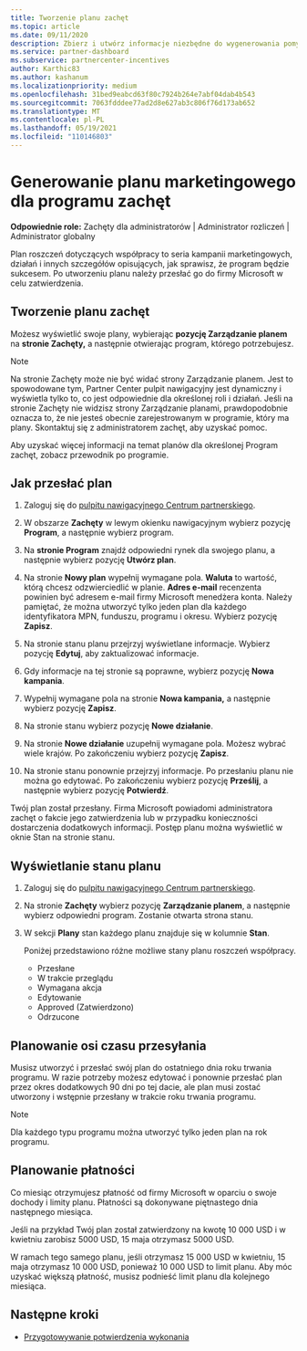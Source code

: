 ```yaml
---
title: Tworzenie planu zachęt
ms.topic: article
ms.date: 09/11/2020
description: Zbierz i utwórz informacje niezbędne do wygenerowania pomyślnego planu marketingowego dla programu zachęt.
ms.service: partner-dashboard
ms.subservice: partnercenter-incentives
author: Karthic83
ms.author: kashanum
ms.localizationpriority: medium
ms.openlocfilehash: 31bed9eabcd63f80c7924b264e7abf04dab4b543
ms.sourcegitcommit: 7063fdddee77ad2d8e627ab3c806f76d173ab652
ms.translationtype: MT
ms.contentlocale: pl-PL
ms.lasthandoff: 05/19/2021
ms.locfileid: "110146803"
---
```

# <a name="generate-a-marketing-plan-for-your-incentives-program"></a>Generowanie planu marketingowego dla programu zachęt

**Odpowiednie role:** Zachęty dla administratorów | Administrator rozliczeń | Administrator globalny

Plan roszczeń dotyczących współpracy to seria kampanii marketingowych, działań i innych szczegółów opisujących, jak sprawisz, że program będzie sukcesem. Po utworzeniu planu należy przesłać go do firmy Microsoft w celu zatwierdzenia.

## <a name="create-your-incentives-plan"></a>Tworzenie planu zachęt

Możesz wyświetlić swoje plany, wybierając **pozycję Zarządzanie planem** na **stronie Zachęty,** a następnie otwierając program, którego potrzebujesz.

>[!NOTE]
>Na stronie Zachęty może nie być widać strony Zarządzanie planem. Jest to spowodowane tym, Partner Center pulpit nawigacyjny jest dynamiczny i wyświetla tylko to, co jest odpowiednie dla określonej roli i działań. Jeśli na stronie Zachęty nie widzisz strony Zarządzanie planami, prawdopodobnie oznacza to, że nie jesteś obecnie zarejestrowanym w programie, który ma plany. Skontaktuj się z administratorem zachęt, aby uzyskać pomoc.

Aby uzyskać więcej informacji na temat planów dla określonej Program zachęt, zobacz przewodnik po programie.

## <a name="how-to-submit-a-plan"></a>Jak przesłać plan

1. Zaloguj się do [pulpitu nawigacyjnego Centrum partnerskiego](https://partner.microsoft.com/dashboard/).

2. W obszarze **Zachęty** w lewym okienku nawigacyjnym wybierz pozycję **Program**, a następnie wybierz program. 

3. Na **stronie Program** znajdź odpowiedni rynek dla swojego planu, a następnie wybierz pozycję **Utwórz plan**. 

4. Na stronie **Nowy plan** wypełnij wymagane pola. **Waluta** to wartość, którą chcesz odzwierciedlić w planie. **Adres e-mail** recenzenta powinien być adresem e-mail firmy Microsoft menedżera konta. Należy pamiętać, że można utworzyć tylko jeden plan dla każdego identyfikatora MPN, funduszu, programu i okresu. Wybierz pozycję **Zapisz**.

5. Na stronie stanu planu przejrzyj wyświetlane informacje. Wybierz pozycję **Edytuj**, aby zaktualizować informacje.

6. Gdy informacje na tej stronie są poprawne, wybierz pozycję **Nowa kampania**.

7. Wypełnij wymagane pola na stronie **Nowa kampania,** a następnie wybierz pozycję **Zapisz**.

8. Na stronie stanu wybierz pozycję **Nowe działanie**. 

9. Na stronie **Nowe działanie** uzupełnij wymagane pola. Możesz wybrać wiele krajów. Po zakończeniu wybierz pozycję **Zapisz**. 

10. Na stronie stanu ponownie przejrzyj informacje. Po przesłaniu planu nie można go edytować. Po zakończeniu wybierz pozycję **Prześlij**, a następnie wybierz pozycję **Potwierdź**.

Twój plan został przesłany. Firma Microsoft powiadomi administratora zachęt o fakcie jego zatwierdzenia lub w przypadku konieczności dostarczenia dodatkowych informacji. Postęp planu można wyświetlić w oknie Stan na stronie stanu.

## <a name="view-the-status-of-your-plan"></a>Wyświetlanie stanu planu

1. Zaloguj się do [pulpitu nawigacyjnego Centrum partnerskiego](https://partner.microsoft.com/dashboard/).

2. Na stronie **Zachęty** wybierz pozycję **Zarządzanie planem**, a następnie wybierz odpowiedni program. Zostanie otwarta strona stanu.

3. W sekcji **Plany** stan każdego planu znajduje się w kolumnie **Stan**.

   Poniżej przedstawiono różne możliwe stany planu roszczeń współpracy.

   - Przesłane
   - W trakcie przeglądu
   - Wymagana akcja
   - Edytowanie
   - Approved (Zatwierdzono)
   - Odrzucone

## <a name="plan-submission-timelines"></a>Planowanie osi czasu przesyłania

Musisz utworzyć i przesłać swój plan do ostatniego dnia roku trwania programu. W razie potrzeby możesz edytować i ponownie przesłać plan przez okres dodatkowych 90 dni po tej dacie, ale plan musi zostać utworzony i wstępnie przesłany w trakcie roku trwania programu.

>[!NOTE]
> Dla każdego typu programu można utworzyć tylko jeden plan na rok programu.

## <a name="plan-payments"></a>Planowanie płatności

Co miesiąc otrzymujesz płatność od firmy Microsoft w oparciu o swoje dochody i limity planu. Płatności są dokonywane piętnastego dnia następnego miesiąca.

Jeśli na przykład Twój plan został zatwierdzony na kwotę 10 000 USD i w kwietniu zarobisz 5000 USD, 15 maja otrzymasz 5000 USD.

W ramach tego samego planu, jeśli otrzymasz 15 000 USD w kwietniu, 15 maja otrzymasz 10 000 USD, ponieważ 10 000 USD to limit planu. Aby móc uzyskać większą płatność, musisz podnieść limit planu dla kolejnego miesiąca.

## <a name="next-steps"></a>Następne kroki

- [Przygotowywanie potwierdzenia wykonania](incentives-prepare-your-proof-of-execution.md)
